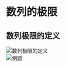 # 数列的极限
## 数列极限的定义
![数列极限的定义](../images/a08bafc9cef49490ebf91224fe9115cccfa56a3b921ff352b5152dbcf52869fd.png)  
![例题](../images/33c0865cc56480b391c0d0b07fdd1ea924b0b951b0cc0663fb924407af95ddfc.png)  
